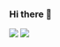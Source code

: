 ### Hi there 👋
<img src="https://img.shields.io/badge/javascript-F7DF1E.svg?&style=for-the-badge&logo=GitHub%20SponsorsColor=white"/>
<img src="https://img.shields.io/badge/Tech_Blog-DD0B78?style=flat-square&logo=GitHub%20Sponsors&logoColor=white"/>
